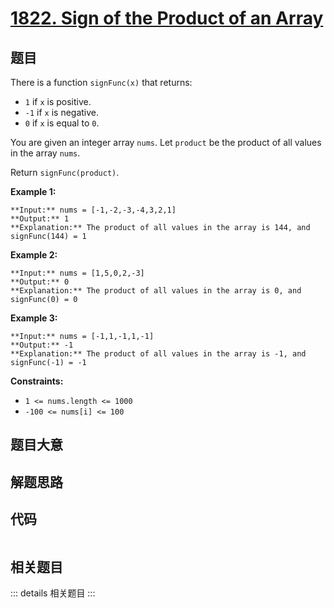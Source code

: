 # [1822. Sign of the Product of an Array](https://leetcode.com/problems/sign-of-the-product-of-an-array)

## 题目

There is a function `signFunc(x)` that returns:

  * `1` if `x` is positive.
  * `-1` if `x` is negative.
  * `0` if `x` is equal to `0`.

You are given an integer array `nums`. Let `product` be the product of all
values in the array `nums`.

Return `signFunc(product)`.



**Example 1:**

    
    
    **Input:** nums = [-1,-2,-3,-4,3,2,1]
    **Output:** 1
    **Explanation:** The product of all values in the array is 144, and signFunc(144) = 1
    

**Example 2:**

    
    
    **Input:** nums = [1,5,0,2,-3]
    **Output:** 0
    **Explanation:** The product of all values in the array is 0, and signFunc(0) = 0
    

**Example 3:**

    
    
    **Input:** nums = [-1,1,-1,1,-1]
    **Output:** -1
    **Explanation:** The product of all values in the array is -1, and signFunc(-1) = -1
    



**Constraints:**

  * `1 <= nums.length <= 1000`
  * `-100 <= nums[i] <= 100`


## 题目大意

## 解题思路

## 代码

```javascript

```

## 相关题目

::: details 相关题目
:::
